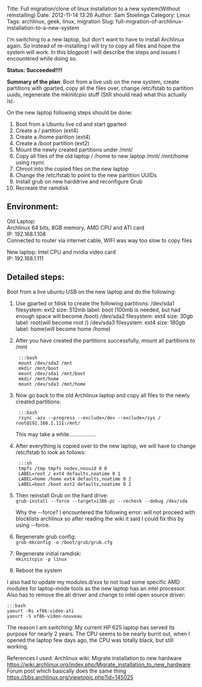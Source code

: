 Title: Full migration/clone of linux installation to a new system(Without reinstalling)
Date: 2012-11-14 13:26
Author: Sam Stoelinga
Category: Linux
Tags: archlinux, geek, linux, migration
Slug: full-migration-of-archlinux-installation-to-a-new-system

I'm switching to a new laptop, but don't want to have to install
Archlinux again. So instead of re-installing I will try to copy all
files and hope the system will work. In this blogpost I will describe
the steps and issues I encountered while doing so.

  **Status: Succeeded!!!!**

**Summary of the plan**: Boot from a live usb on the new system, create
partitions with gparted, copy all the files over, change /etc/fstab to
partition uuids, regenerate the mkinitcpio stuff (Still should read what
this actually is).

On the new laptop following steps should be done:

1. Boot from a Ubuntu live cd and start gparted
1. Create a / partition (ext4)
1. Create a /home parition (ext4)
1. Create a /boot partition (ext2)
1. Mount the newly created partitions under /mnt/
1. Copy all files of the old laptop / /home to new laptop /mnt/ /mnt/home using rsync
1. Chroot into the copied files on the new laptop
1. Change the /etc/fstab to point to the new partition UUIDs
1. Install grub on new harddrive and reconfigure Grub
1. Recreate the ramdisk


## Environment:
Old Laptop:  
Archlinux 64 bits, 8GB memory, AMD CPU and ATI card  
IP: 192.168.1.108  
Connected to router via internet cable, WIFI was way too slow to copy files

New laptop:
Intel CPU and nvidia video card  
IP: 192.168.1.111

## Detailed steps:
Boot from a live ubuntu USB on the new laptop and do the following:

1. Use gparted or fdisk to create the following partitions:
   /dev/sda1 filesystem: ext2 size: 512mb label: boot (100mb is needed, but had enough space will become /boot)
   /dev/sda2 filesystem: ext4 size: 30gb label: root(will become root /)
   /dev/sda3 filesystem: ext4 size: 180gb label: home(will become home /home)

2. After you have created the partitions successfully, mount all partitions to /mnt

        :::bash
        mount /dev/sda2 /mnt
        mkdir /mnt/boot
        mount /dev/sda1 /mnt/boot
        mkdir /mnt/home
        mount /dev/sda3 /mnt/home


3. Now go back to the old Archlinux laptop and copy all files to the newly created partitions:

        :::bash
        rsync -azv --progress --exclude=/dev --exclude=/sys / root@192.168.1.111:/mnt/

    This may take a while..................

4. After everything is copied over to the new laptop, we will have to
change /etc/fstab to look as follows:

        :::sh
        tmpfs /tmp tmpfs nodev,nosuid 0 0
        LABEL=root / ext4 defaults,noatime 0 1
        LABEL=home /home ext4 defaults,noatime 0 2
        LABEL=boot /boot ext2 defaults,noatime 0 2

5. Then reinstall Grub on the hard drive:  
`grub-install --force --target=i386-pc --recheck --debug /dev/sda`

    Why the --force?
    I encountered the following error: will not proceed with 
    blocklists archlinux so after reading the wiki it said I could fix this by using --force.

6. Regenerate grub config:  
`grub-mkconfig -o /boot/grub/grub.cfg`

7. Regenerate initial ramdisk:  
`mkinitcpio -p linux`

8. Reboot the system

I also had to update my modules.d/xxx to not load some specific AMD modules for laptop-mode tools as the new laptop has an intel processor.
Also has to remove the ati driver and change to intel open source
driver:

    :::bash
    yaourt -Rs xf86-video-ati
    yaourt -S xf86-video-nouveau

The reason I am switching: My current HP 625 laptop has served its
purpose for nearly 2 years. The CPU seems to be nearly burnt out, when I
opened the laptop few days ago, the CPU was totally black, but still
working.

References I used:
Archlinux wiki: Migrate installation to new
hardware https://wiki.archlinux.org/index.php/Migrate_installation_to_new_hardware
Forum post which basically does the same
thing https://bbs.archlinux.org/viewtopic.php?id=145025
